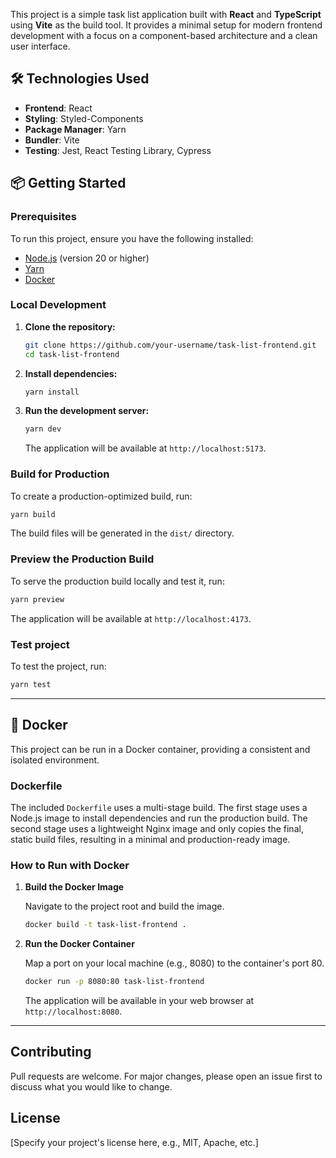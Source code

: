 This project is a simple task list application built with **React** and **TypeScript** using **Vite** as the build tool. It provides a minimal setup for modern frontend development with a focus on a component-based architecture and a clean user interface.

## 🛠️ Technologies Used

- **Frontend**: React
- **Styling**: Styled-Components
- **Package Manager**: Yarn
- **Bundler**: Vite
- **Testing**: Jest, React Testing Library, Cypress

## 📦 Getting Started

### Prerequisites

To run this project, ensure you have the following installed:

- [Node.js](https://nodejs.org/) (version 20 or higher)
- [Yarn](https://yarnpkg.com/)
- [Docker](https://www.docker.com/)

### Local Development

1.  **Clone the repository:**
    ```sh
    git clone https://github.com/your-username/task-list-frontend.git
    cd task-list-frontend
    ```
2.  **Install dependencies:**
    ```sh
    yarn install
    ```
3.  **Run the development server:**
    ```sh
    yarn dev
    ```
    The application will be available at `http://localhost:5173`.

### Build for Production

To create a production-optimized build, run:

```sh
yarn build
```

The build files will be generated in the `dist/` directory.

### Preview the Production Build

To serve the production build locally and test it, run:

```sh
yarn preview
```

The application will be available at `http://localhost:4173`.

### Test project

To test the project, run:

```sh
yarn test
```

---

## 🐳 Docker

This project can be run in a Docker container, providing a consistent and isolated environment.

### Dockerfile

The included `Dockerfile` uses a multi-stage build. The first stage uses a Node.js image to install dependencies and run the production build. The second stage uses a lightweight Nginx image and only copies the final, static build files, resulting in a minimal and production-ready image.

### How to Run with Docker

1.  **Build the Docker Image**

    Navigate to the project root and build the image.

    ```sh
    docker build -t task-list-frontend .
    ```

2.  **Run the Docker Container**

    Map a port on your local machine (e.g., 8080) to the container's port 80.

    ```sh
    docker run -p 8080:80 task-list-frontend
    ```

    The application will be available in your web browser at `http://localhost:8080`.

---

## Contributing

Pull requests are welcome. For major changes, please open an issue first to discuss what you would like to change.

## License

[Specify your project's license here, e.g., MIT, Apache, etc.]
